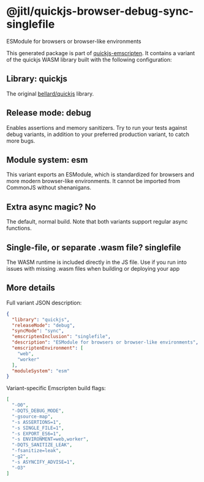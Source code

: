 # @jitl/quickjs-browser-debug-sync-singlefile

ESModule for browsers or browser-like environments

This generated package is part of [quickjs-emscripten](https://github.com/justjake/quickjs-emscripten).
It contains a variant of the quickjs WASM library built with the following configuration:

## Library: quickjs

The original [bellard/quickjs](https://github.com/bellard/quickjs) library.

## Release mode: debug

Enables assertions and memory sanitizers. Try to run your tests against debug variants, in addition to your preferred production variant, to catch more bugs.

## Module system: esm

This variant exports an ESModule, which is standardized for browsers and more modern browser-like environments. It cannot be imported from CommonJS without shenanigans.

## Extra async magic? No

The default, normal build. Note that both variants support regular async functions.

## Single-file, or separate .wasm file? singlefile

The WASM runtime is included directly in the JS file. Use if you run into issues with missing .wasm files when building or deploying your app

## More details

Full variant JSON description:

```json
{
  "library": "quickjs",
  "releaseMode": "debug",
  "syncMode": "sync",
  "emscriptenInclusion": "singlefile",
  "description": "ESModule for browsers or browser-like environments",
  "emscriptenEnvironment": [
    "web",
    "worker"
  ],
  "moduleSystem": "esm"
}
```

Variant-specific Emscripten build flags:

```json
[
  "-O0",
  "-DQTS_DEBUG_MODE",
  "-gsource-map",
  "-s ASSERTIONS=1",
  "-s SINGLE_FILE=1",
  "-s EXPORT_ES6=1",
  "-s ENVIRONMENT=web,worker",
  "-DQTS_SANITIZE_LEAK",
  "-fsanitize=leak",
  "-g2",
  "-s ASYNCIFY_ADVISE=1",
  "-O3"
]
```
